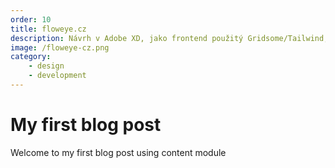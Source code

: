 ```yaml
---
order: 10
title: floweye.cz
description: Návrh v Adobe XD, jako frontend použitý Gridsome/Tailwind, jako backend stačí markdown soubory v repozitáři;).
image: /floweye-cz.png
category:
    - design
    - development
---
```

# My first blog post

Welcome to my first blog post using content module
